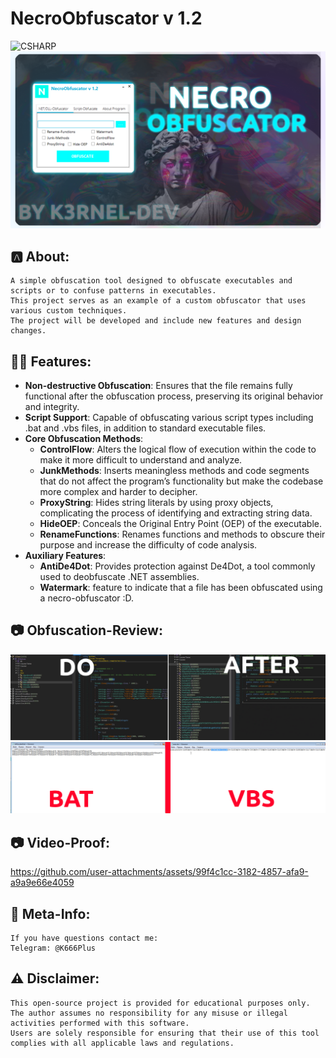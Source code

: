 # NecroObfuscator v 1.2
![CSHARP](https://img.shields.io/badge/Language-CSHARP-aquamarine?style=for-the-badge&logo=CSHARP)
![Banner](banner.png)

## 🅰️ About:
```
A simple obfuscation tool designed to obfuscate executables and scripts or to confuse patterns in executables.
This project serves as an example of a custom obfuscator that uses various custom techniques.
The project will be developed and include new features and design changes.
```

## 🏴‍☠️ Features:
- **Non-destructive Obfuscation**: Ensures that the file remains fully functional after the obfuscation process, preserving its original behavior and integrity.
- **Script Support**: Capable of obfuscating various script types including .bat and .vbs files, in addition to standard executable files.
- **Core Obfuscation Methods**:
  - **ControlFlow**: Alters the logical flow of execution within the code to make it more difficult to understand and analyze.
  - **JunkMethods**: Inserts meaningless methods and code segments that do not affect the program’s functionality but make the codebase more complex and harder to decipher.
  - **ProxyString**: Hides string literals by using proxy objects, complicating the process of identifying and extracting string data.
  - **HideOEP**: Conceals the Original Entry Point (OEP) of the executable.
  - **RenameFunctions**: Renames functions and methods to obscure their purpose and increase the difficulty of code analysis.
- **Auxiliary Features**:
  - **AntiDe4Dot**: Provides protection against De4Dot, a tool commonly used to deobfuscate .NET assemblies.
  - **Watermark**: feature to indicate that a file has been obfuscated using a necro-obfuscator :D.

## 📷 Obfuscation-Review:
<img src="proof1.png" width="700">
<img src="proof2.png" width="700">

## 📷 Video-Proof:
https://github.com/user-attachments/assets/99f4c1cc-3182-4857-afa9-a9a9e66e4059


## 👤 Meta-Info:
```
If you have questions contact me:
Telegram: @K666Plus
```

## ⚠️ Disclaimer:
```
This open-source project is provided for educational purposes only. 
The author assumes no responsibility for any misuse or illegal activities performed with this software.
Users are solely responsible for ensuring that their use of this tool complies with all applicable laws and regulations.
```

